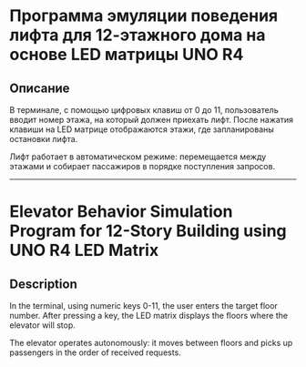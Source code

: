 # Программа эмуляции поведения лифта для 12-этажного дома на основе LED матрицы UNO R4

## Описание
В терминале, с помощью цифровых клавиш от 0 до 11, пользователь вводит номер этажа, на который должен приехать лифт. После нажатия клавиши на LED матрице отображаются этажи, где запланированы остановки лифта.

Лифт работает в автоматическом режиме: перемещается между этажами и собирает пассажиров в порядке поступления запросов.

---

# Elevator Behavior Simulation Program for 12-Story Building using UNO R4 LED Matrix

## Description
In the terminal, using numeric keys 0-11, the user enters the target floor number. After pressing a key, the LED matrix displays the floors where the elevator will stop.

The elevator operates autonomously: it moves between floors and picks up passengers in the order of received requests.